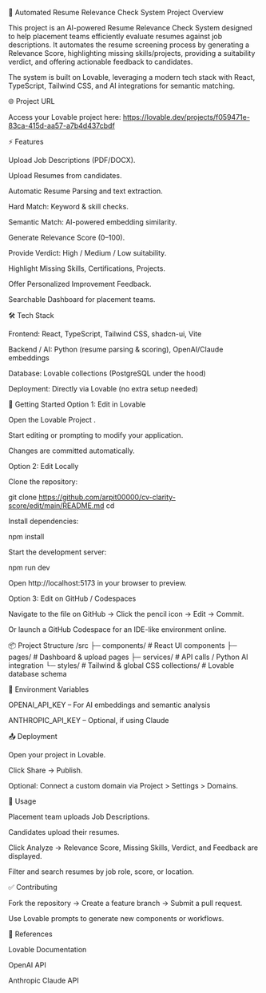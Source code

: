 📝 Automated Resume Relevance Check System
Project Overview

This project is an AI-powered Resume Relevance Check System designed to help placement teams efficiently evaluate resumes against job descriptions. It automates the resume screening process by generating a Relevance Score, highlighting missing skills/projects, providing a suitability verdict, and offering actionable feedback to candidates.

The system is built on Lovable, leveraging a modern tech stack with React, TypeScript, Tailwind CSS, and AI integrations for semantic matching.

🌐 Project URL

Access your Lovable project here:
https://lovable.dev/projects/f059471e-83ca-415d-aa57-a7b4d437cbdf

⚡ Features

Upload Job Descriptions (PDF/DOCX).

Upload Resumes from candidates.

Automatic Resume Parsing and text extraction.

Hard Match: Keyword & skill checks.

Semantic Match: AI-powered embedding similarity.

Generate Relevance Score (0–100).

Provide Verdict: High / Medium / Low suitability.

Highlight Missing Skills, Certifications, Projects.

Offer Personalized Improvement Feedback.

Searchable Dashboard for placement teams.

🛠 Tech Stack

Frontend: React, TypeScript, Tailwind CSS, shadcn-ui, Vite

Backend / AI: Python (resume parsing & scoring), OpenAI/Claude embeddings

Database: Lovable collections (PostgreSQL under the hood)

Deployment: Directly via Lovable (no extra setup needed)

🚀 Getting Started
Option 1: Edit in Lovable

Open the Lovable Project
.

Start editing or prompting to modify your application.

Changes are committed automatically.

Option 2: Edit Locally

Clone the repository:

git clone <https://github.com/arpit00000/cv-clarity-score/edit/main/README.md>
cd <Automated Resume Relevance Check System>


Install dependencies:

npm install


Start the development server:

npm run dev


Open http://localhost:5173 in your browser to preview.

Option 3: Edit on GitHub / Codespaces

Navigate to the file on GitHub → Click the pencil icon → Edit → Commit.

Or launch a GitHub Codespace for an IDE-like environment online.

📦 Project Structure
/src
  ├─ components/       # React UI components
  ├─ pages/            # Dashboard & upload pages
  ├─ services/         # API calls / Python AI integration
  └─ styles/           # Tailwind & global CSS
collections/           # Lovable database schema

🔑 Environment Variables

OPENAI_API_KEY – For AI embeddings and semantic analysis

ANTHROPIC_API_KEY – Optional, if using Claude

📤 Deployment

Open your project in Lovable.

Click Share → Publish.

Optional: Connect a custom domain via Project > Settings > Domains.

🎯 Usage

Placement team uploads Job Descriptions.

Candidates upload their resumes.

Click Analyze → Relevance Score, Missing Skills, Verdict, and Feedback are displayed.

Filter and search resumes by job role, score, or location.

✅ Contributing

Fork the repository → Create a feature branch → Submit a pull request.

Use Lovable prompts to generate new components or workflows.

📖 References

Lovable Documentation

OpenAI API

Anthropic Claude API
